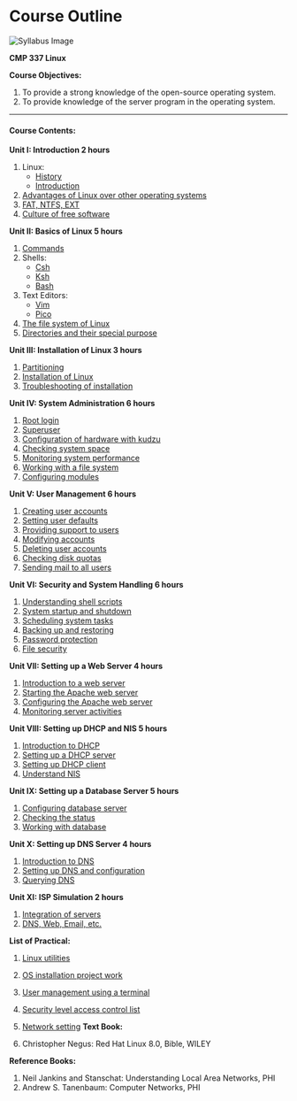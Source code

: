 
# Course Outline

![Syllabus Image](./syllabus/linux.png)


**CMP 337 Linux**


**Course Objectives:**

1. To provide a strong knowledge of the open-source operating system.
2. To provide knowledge of the server program in the operating system.

***

#### Course Contents:

**Unit I: Introduction 2 hours**

1. Linux:
   * [History](unit%201-Introduction/1.Introduction%20to%20Linux.md)
   * [Introduction](unit%201-Introduction/1.Introduction%20to%20Linux.md)
2. [Advantages of Linux over other operating systems](unit%201-Introduction/2.Advantages%20of%20Linux.md)
3. [FAT, NTFS, EXT](unit%201-Introduction/3.filesystem.md)
4. [Culture of free software](unit%201-Introduction/4.Culture%20of%20free%20software.md)

**Unit II: Basics of Linux 5 hours**

1. [Commands](unit%202-Basics%20of%20Linux/1.Commands.md)
2. Shells:
   * [Csh](unit%202-Basics%20of%20Linux/2.shell.md)
   * [Ksh](unit%202-Basics%20of%20Linux/2.shell.md)
   * [Bash](unit%202-Basics%20of%20Linux/2.shell.md)
3. Text Editors:
   * [Vim](unit%202-Basics%20of%20Linux/3.Text%20Editors.md)
   * [Pico](unit%202-Basics%20of%20Linux/3.Text%20Editors.md)
4. [The file system of Linux](unit%202-Basics%20of%20Linux/4.The%20file%20system%20of%20Linux.md)
5. [Directories and their special purpose](unit%202-Basics%20of%20Linux/5.Directories%20and%20their%20special%20purpose.md)

**Unit III: Installation of Linux 3 hours**

1. [Partitioning](unit%203-Installation/1.%20Partitioning.md)
2. [Installation of Linux](unit%203-Installation/2.%20%20Installation%20of%20Linux.md)
3. [Troubleshooting of installation](unit%203-Installation/3.%20%20Troubleshooting%20of%20installation.md)

**Unit IV: System Administration 6 hours**

1. [Root login](unit%204-System%20Administration/1.Root%20login.md)
2. [Superuser](unit%204-System%20Administration/2.Superuser.md)
3. [Configuration of hardware with kudzu](unit%204-System%20Administration/3.Configuration%20of%20hardware%20with%20kudzu.md)
4. [Checking system space](unit%204-System%20Administration/4.Checking%20system%20space.md)
5. [Monitoring system performance](unit%204-System%20Administration/5.Monitoring%20system%20performance.md)
6. [Working with a file system](unit%204-System%20Administration/6.Working%20with%20a%20file%20system.md)
7. [Configuring modules](unit%204-System%20Administration/7.Configuring%20modules.md)

**Unit V: User Management 6 hours**

1. [Creating user accounts](unit%205-User%20Management/1.Creating%20user%20accounts.md)
2. [Setting user defaults](unit%205-User%20Management/2.Setting%20user%20defaults.md)
3. [Providing support to users](unit%205-User%20Management/3.Providing%20support%20to%20users.md)
4. [Modifying accounts](unit%205-User%20Management/4.Modifying%20accounts.md)
5. [Deleting user accounts](unit%205-User%20Management/5.Deleting%20user%20accounts.md)
6. [Checking disk quotas](unit%205-User%20Management/6.Checking%20disk%20quotas.md)
7. [Sending mail to all users](unit%205-User%20Management/7.Sending%20mail%20to%20all%20users.md)

**Unit VI: Security and System Handling 6 hours**

1. [Understanding shell scripts](unit%206-Security%20and%20System%20Handling/1.Understanding%20shell%20scripts.md)
2. [System startup and shutdown](unit%206-Security%20and%20System%20Handling/2.System%20startup%20and%20shutdown.md)
3. [Scheduling system tasks](unit%206-Security%20and%20System%20Handling/3.Scheduling%20system%20tasks.md)
4. [Backing up and restoring](unit%206-Security%20and%20System%20Handling/4.Backing%20up%20and%20restoring.md)
5. [Password protection](unit%206-Security%20and%20System%20Handling/5.Password%20protection.md)
6. [File security](unit%206-Security%20and%20System%20Handling/6.File%20security.md)

**Unit VII: Setting up a Web Server 4 hours**

1. [Introduction to a web server](unit%207-Setting%20up%20a%20Web%20Server/1.Introduction%20to%20a%20web%20server.md)
2. [Starting the Apache web server](unit%207-Setting%20up%20a%20Web%20Server/2.Starting%20the%20Apache%20webserver.md)
3. [Configuring the Apache web server](unit%207-Setting%20up%20a%20Web%20Server/3.Configuring%20the%20Apache%20webserver.md)
4. [Monitoring server activities](unit%207-Setting%20up%20a%20Web%20Server/4.Monitoring%20server%20activities.md)

**Unit VIII: Setting up DHCP and NIS 5 hours**

1. [Introduction to DHCP](unit%208-Setting%20up%20DHCP%20and%20NIS/1.Introduction%20to%20DHCP.md)
2. [Setting up a DHCP server](unit%208-Setting%20up%20DHCP%20and%20NIS/2.Setting%20up%20a%20DHCP%20server.md)
3. [Setting up DHCP client](unit%208-Setting%20up%20DHCP%20and%20NIS/3.Setting%20up%20DHCP%20client.md)
4. [Understand NIS](unit%208-Setting%20up%20DHCP%20and%20NIS/4.Understand%20NIS.md)

**Unit IX: Setting up a Database Server 5 hours**

1. [Configuring database server](unit%209-Setting%20up%20a%20Database%20Server/1.Configuring%20database%20server.md)
2. [Checking the status](unit%209-Setting%20up%20a%20Database%20Server/2.Checking%20the%20status.md)
3. [Working with database](unit%209-Setting%20up%20a%20Database%20Server/3.Working%20with%20database.md)

**Unit X: Setting up DNS Server 4 hours**

1. [Introduction to DNS](unit%2010-Setting%20up%20DNS/1.Introduction%20to%20DNS.md)
2. [Setting up DNS and configuration](unit%2010-Setting%20up%20DNS/2.Setting%20up%20DNS%20and%20configuration.md)
3. [Querying DNS](unit%2010-Setting%20up%20DNS/3.Querying%20DNS.md)

**Unit XI: ISP Simulation 2 hours**

1. [Integration of servers](unit%2011-ISP%20Simulation/1.Integration%20of%20servers.md)
2. [DNS, Web, Email, etc.](unit%2011-ISP%20Simulation/2.DNS,%20Web,%20Email,%20etc.md)

**List of Practical:**

1. [Linux utilities](Practicals/1.Linux%20utilities.md)
2. [OS installation project work](Practicals/2.OS%20installation%20project%20work.md)
3. [User management using a terminal](Practicals/3.User%20management%20using%20a%20terminal.md)
4. [Security level access control list](Practicals/4.Security%20level%20access%20control%20list.md)
5. [Network setting](Practicals/5.Network%20setting.md)
**Text Book:**

1. Christopher Negus: Red Hat Linux 8.0, Bible, WILEY

**Reference Books:**

1. Neil Jankins and Stanschat: Understanding Local Area Networks, PHI
2. Andrew S. Tanenbaum: Computer Networks, PHI
